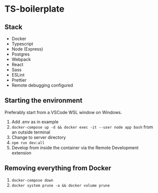 # TS-boilerplate

## Stack

- Docker
- Typescript
- Node (Express)
- Postgres
- Webpack
- React
- Sass
- ESLint
- Prettier
- Remote debugging configured

## Starting the environment

Preferably start from a VSCode WSL window on Windows.

1. Add .env as in example
2. `docker-compose up -d && docker exec -it --user node app bash` from an outside terminal
3. Change to server directory
4. `npm run dev:all`
5. Develop from inside the container via the Remote Development extension

## Removing everything from Docker

1. `docker-compose down`
2. `docker system prune -a && docker volume prune`
